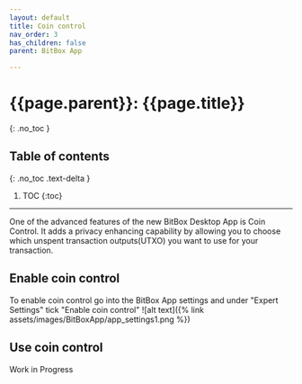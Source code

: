 ```yaml
---
layout: default
title: Coin control
nav_order: 3
has_children: false
parent: BitBox App

---
```


# {{page.parent}}: {{page.title}}
{: .no_toc }

## Table of contents
{: .no_toc .text-delta }

1. TOC
{:toc}

---

One of the advanced features of the new BitBox Desktop App is Coin Control. It adds a privacy enhancing capability by allowing you to choose which unspent transaction outputs(UTXO) you want to use for your transaction.

## Enable coin control
To enable coin control go into the BitBox App settings and under "Expert Settings" tick "Enable coin control"
![alt text]({% link assets/images/BitBoxApp/app_settings1.png %})

## Use coin control
Work in Progress
